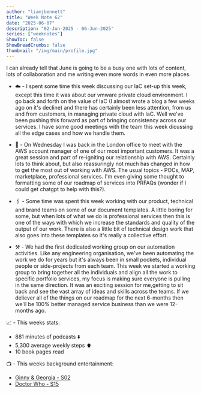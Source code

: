 ```yaml
---
author: "liamjbennett"
title: "Week Note 62"
date: "2025-06-07"
description: "02-Jun-2025 - 06-Jun-2025"
series: ["weeknotes"]
ShowToc: false
ShowBreadCrumbs: false
thumbnail: "/img/main/profile.jpg"
---
```


I can already tell that June is going to be a busy one with lots of content, lots of collaboration and me writing even more words in even more places.

* ☁️ - I spent some time this week discussing our IaC set-up this week, except this time it was about our vmware private cloud environment. I go back and forth on the value of IaC (I almost wrote a blog a few weeks ago on it's decline) and there has certainly been less attention, from us and from customers, in managing private cloud with IaC. Well we've been pushing this forward as part of bringing consistency across our services. I have some good meetings with the team this week dicussing all the edge cases and how we handle them. 

* 🌼 - On Wednesday I was back in the London office to meet with the AWS account manager of one of our most important customers. It was a great session and part of re-igniting our relationship with AWS. Certainly lots to think about, but also reassuringly not much has changed in how to get the most out of working with AWS. The usual topics - POCs, MAP, marketplace, professional services. I'm even giving some thought to formatting some of our roadmap of services into PRFAQs (wonder if I could get chatgpt to help with this?).

* 🖇️ - Some time was spent this week working with our product, technical and brand teams on some of our document templates. A little boring for some, but when lots of what we do is professional services then this is one of the ways with which we increase the standards and quality of the output of our work. There is also a little bit of technical design work that also goes into these templates so it's really a collective effort.

* ⚒️ - We had the first dedicated working group on our automation activities. Like any engineering organisation, we've been automating the work we do for years but it's always been in small pockets, individual people or side-projects from each team. This week we started a working group to bring together all the individuals and align all the work to specific portfolio services, my focus is making sure everyone is pulling in the same direction. It was an exciting session for me,getting to sit back and see the vast array of ideas and skills across the teams. If we deliever all of the things on our roadmap for the next 6-months then we'll be 100% better managed service business than we were 12-months ago.


📈 - This weeks stats:
* 881 minutes of podcasts ⬇️
* 5,300 average weekly steps ⬆️
* 10 book pages read 
<p/>

📺 - This weeks background entertainment:
* [Ginny & Georgia - S02](https://www.imdb.com/title/tt10813940/)
* [Doctor Who - S15](https://www.imdb.com/title/tt31433814)
